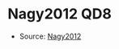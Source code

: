 <a name="material" />

# Nagy2012 QD8
<script type="application/ld+json">
  {
    "@context": "https://schema.org/",
    "@type": "ChemicalSubstance",
    "http://purl.org/dc/terms/conformsTo":
      {
        "@type": "CreativeWork",
        "@id": "https://bioschemas.org/profiles/ChemicalSubstance/0.4-RELEASE/"
      },
    "@id": "https://egonw.github.io/nanowiki/nanowiki134.html#material",
    "name": "Nagy2012 QD8",
    "sameAs": "http://127.0.0.1/mediawiki/index.php/Special:URIResolver/Nagy2012_QD8"
  }
</script>


* Source: [Nagy2012](http://127.0.0.1/mediawiki/index.php/Special:URIResolver/Nagy2012)
